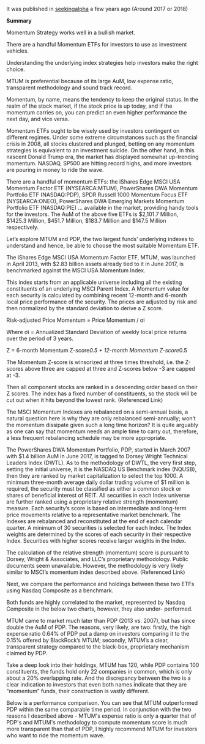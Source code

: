 It was published in [seekingalpha](https://seekingalpha.com/article/4102976-mtum-and-pdp-momentum-etfs-and-underlying-indexes) a few years ago (Around 2017 or 2018)

**Summary**

Momentum Strategy works well in a bullish market.

There are a handful Momentum ETFs for investors to use as investment vehicles.

Understanding the underlying index strategies help investors make the right choice.

MTUM is preferential because of its large AuM, low expense ratio, transparent methodology and sound track record.

Momentum, by name, means the tendency to keep the original status. In the realm of the stock market, if the stock price is up today, and if the momentum carries on, you can predict an even higher performance the next day, and vice versa.

Momentum ETFs ought to be wisely used by investors contingent on different regimes. Under some extreme circumstances such as the financial crisis in 2008, all stocks clustered and plunged, betting on any momentum strategies is equivalent to an investment suicide. On the other hand, in this nascent Donald Trump era, the market has displayed somewhat up-trending momentum. NASDAQ, SP500 are hitting record highs, and more investors are pouring in money to ride the wave.

There are a handful of momentum ETFs: the iShares Edge MSCI USA Momentum Factor ETF (NYSEARCA:MTUM), PowerShares DWA Momentum Portfolio ETF (NASDAQ:PDP), SPDR Russell 1000 Momentum Focus ETF (NYSEARCA:ONEO), PowerShares DWA Emerging Markets Momentum Portfolio ETF (NASDAQ:PIE) … available in the market, providing handy tools for the investors. The AuM of the above five ETFs is $2,101.7 Million, $1425.3 Million, $451.7 Million, $183.7 Million and $147.5 Million respectively.

Let’s explore MTUM and PDP, the two largest funds’ underlying indexes to understand and hence, be able to choose the most suitable Momentum ETF.

The iShares Edge MSCI USA Momentum Factor ETF, MTUM, was launched in April 2013, with $2.83 billion assets already tied to it in June 2017, is benchmarked against the MSCI USA Momentum Index.

This index starts from an applicable universe including all the existing constituents of an underlying MSCI Parent Index. A Momentum value for each security is calculated by combining recent 12-month and 6-month local price performance of the security. The prices are adjusted by risk and then normalized by the standard deviation to derive a Z score.

Risk-adjusted Price Momentum = Price Momentum / σi

Where σi = Annualized Standard Deviation of weekly local price returns over the period of 3 years.

Z = 6-month Momentum Z-score*0.5 + 12-month Momentum Z-score*0.5

The Momentum Z-score is winsorized at three times threshold, i.e. the Z-scores above three are capped at three and Z-scores below -3 are capped at -3.

Then all component stocks are ranked in a descending order based on their Z scores. The index has a fixed number of constituents, so the stock will be cut out when it hits beyond the lowest rank. (Referenced Link)

The MSCI Momentum Indexes are rebalanced on a semi-annual basis, a natural question here is why they are only rebalanced semi-annually; won’t the momentum dissipate given such a long time horizon? It is quite arguably as one can say that momentum needs an ample time to carry out, therefore, a less frequent rebalancing schedule may be more appropriate.

The PowerShares DWA Momentum Portfolio, PDP, started in March 2007 with $1.4 billion AuM in June 2017, is tagged to Dorsey Wright Technical Leaders Index (DWTL). As to the methodology of DWTL, the very first step, setting the initial universe, it is the NASDAQ US Benchmark index (NQUSB), then they are ranked by market capitalization to select the top 1000. A minimum three-month average daily dollar trading volume of $1 million is required, the security must be classified as either a common stock or shares of beneficial interest of REIT. All securities in each Index universe are further ranked using a proprietary relative strength (momentum) measure. Each security’s score is based on intermediate and long-term price movements relative to a representative market benchmark. The Indexes are rebalanced and reconstituted at the end of each calendar quarter. A minimum of 30 securities is selected for each Index. The Index weights are determined by the scores of each security in their respective Index. Securities with higher scores receive larger weights in the Index.


The calculation of the relative strength (momentum) score is pursuant to Dorsey, Wright & Associates, and LLC’s proprietary methodology. Public documents seem unavailable. However, the methodology is very likely similar to MSCI’s momentum index described above. (Referenced Link)

Next, we compare the performance and holdings between these two ETFs using Nasdaq Composite as a benchmark.

Both funds are highly correlated to the market, represented by Nasdaq Composite in the below two charts, however, they also under- performed.

MTUM came to market much later than PDP (2013 vs. 2007), but has since double the AuM of PDP. The reasons, very likely, are two: firstly, the high expense ratio 0.64% of PDP put a damp on investors comparing it to the 0.15% offered by BlackRock’s MTUM; secondly, MTUM’s a clear, transparent strategy compared to the black-box, proprietary mechanism claimed by PDP.

Take a deep look into their holdings, MTUM has 120, while PDP contains 100 constituents, the funds hold only 22 companies in common, which is only about a 20% overlapping rate. And the discrepancy between the two is a clear indication to investors that even both names indicate that they are “momentum” funds, their construction is vastly different.

Below is a performance comparison. You can see that MTUM outperformed PDP within the same comparable time period. In conjunction with the two reasons I described above - MTUM's expense ratio is only a quarter that of PDP's and MTUM's methodology to compute momentum score is much more transparent than that of PDP, I highly recommend MTUM for investors who want to ride the momentum wave.
